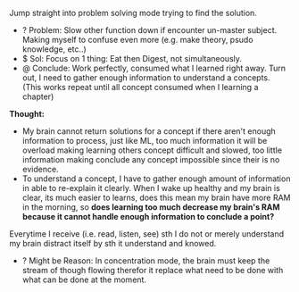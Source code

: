 Jump straight into problem solving mode trying to find the solution.
+ ? Problem: Slow other function down if encounter un-master subject. Making myself to confuse even more (e.g. make theory, psudo knowledge, etc..)
+ $ Sol: Focus on 1 thing: Eat then Digest, not simultaneously.
+ @ Conclude: Work perfectly, consumed what I learned right away. Turn out, I need to gather enough information to understand a concepts. (This works repeat until all concept consumed when I learning a chapter)

**Thought:**
+ My brain cannot return solutions for a concept if there aren't enough information to process, just like ML, too much information it will be overload making learning others concept difficult and slowed, too little information making conclude any concept impossible since their is no evidence.
+ To understand a concept, I have to gather enough amount of information in able to re-explain it clearly. When I wake up healthy and my brain is clear, its much easier to learns, does this mean my brain have more RAM in the morning, so **does learning too much decrease my brain's RAM because it cannot handle enough information to conclude a point?**


Everytime I receive (i.e. read, listen, see) sth I do not or merely understand  my brain distract itself by sth it understand and knowed. 
+ ? Might be Reason: In concentration mode, the brain must keep the stream of though flowing therefor it replace what need to be done with what can be done at the moment. 